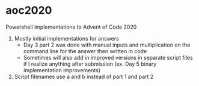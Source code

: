 # aoc2020
Powershell implementations to Advent of Code 2020
1. Mostly initial implementations for answers
   * Day 3 part 2 was done with manual inputs and multiplication on the command line for the answer then written in code
   * Sometimes will also add in improved versions in separate script files if I realize anything after submission (ex. Day 5 binary implementation improvements)
1. Script filenames use a and b instead of part 1 and part 2